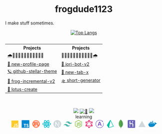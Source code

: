<h1 align="center">frogdude1123</h1>
I make stuff sometimes.
<div align="center">

[![Top Langs](https://github-readme-stats.vercel.app/api/top-langs/?username=frog1123&layout=compact&bg_color=00000000&border_color=00000000&text_color=fff)](https://github.com/anuraghazra/github-readme-stats)

</div>

<div align="center">

  <div style="overflow-x:auto;">
   <table>
      <tr>
        <th>Projects</th>
        <th>Projects</th>
     </tr>
      <tr>
        <td>🌧️🍃🌴🍃🌴🍃🌴🍃🌴🍃🌴🍃</td>
        <td>🍃🌴🍃🌴🍃🌴🍃🌴🍃🌴🍃🌧️</td>
      </tr>
      <tr>
        <td><a href="https://github.com/frog1123/new-profile-page">🎉 new-profile-page</a></td>
        <td><a href="https://github.com/frog1123/iori-bot-v2">🤖 iori-bot-v2</a></td>
      </tr>
      <tr>
        <td><a href="https://github.com/frog1123/github-stellar-theme-v2">🪐 github-stellar-theme</a></td>
        <td><a href="https://github.com/frog1123/new-tab-x">🎀 new-tab-x</a></td>
      </tr>
      <tr>
        <td><a href="https://github.com/frog1123/frog-incremental-v2">🐸 frog-incremental-v2</a></td>
        <td><a href="https://github.com/frog1123/short-generator">🛸 short-generator</a></td>
      </tr>
      <tr>
        <td><a href="https://github.com/frog1123/lotus-create">🪷 lotus-create</a></td>
        <td><a href=""></a></td>
      </tr>
    </table>
  </div>

</div>
<br/>
<br/>
<div align="center">
  <a href="https://www.youtube.com/@frogdude1123/featured"><img src="https://img.shields.io/badge/YouTube-red?style=for-the-badge&logo=youtube&logoColor=white"/></a>
  <a href="https://frogdude1123.herokuapp.com/home/"><img src="https://img.shields.io/badge/%F0%9F%8C%B4-website-grey?labelColor=d9ed92&style=for-the-badge" alt="🌴" /></a>
  <a href="https://github.com/antonkomarev/github-profile-views-counter"><img src="https://komarev.com/ghpvc/?username=frog1123&color=grey&style=for-the-badge"></a>
</div>
<div align="center">

  <div align="center">
    learning
  </div>
    <img src="https://raw.githubusercontent.com/frog1123/frog1123/main/icons/javascript.svg" width="30px" height="30px" />
    <img src="https://raw.githubusercontent.com/frog1123/frog1123/main/icons/typescript.svg" width="30px" height="30px" />
    <img src="https://raw.githubusercontent.com/frog1123/frog1123/main/icons/rust.svg" width="30px" height="30px" />
    <img src="https://raw.githubusercontent.com/frog1123/frog1123/main/icons/react.svg" width="30px" height="30px" />
    <img src="https://raw.githubusercontent.com/frog1123/frog1123/main/icons/next.svg" width="30px" height="30px" />
    <img src="https://raw.githubusercontent.com/frog1123/frog1123/main/icons/tailwindcss.svg" width="30px" height="30px" />
    <img src="https://raw.githubusercontent.com/frog1123/frog1123/main/icons/nodejs.svg" width="30px" height="30px" />
    <img src="https://raw.githubusercontent.com/frog1123/frog1123/main/icons/graphql.svg" width="30px" height="30px" />
    <img src="https://raw.githubusercontent.com/frog1123/frog1123/main/icons/apollo.svg" width="30px" height="30px" />
    <img src="https://raw.githubusercontent.com/frog1123/frog1123/main/icons/prisma.svg"  width="30px" height="30px" />
    <img src="https://raw.githubusercontent.com/frog1123/frog1123/main/icons/mongodb.png"  width="30px" height="30px" />
    <img src="https://raw.githubusercontent.com/frog1123/frog1123/main/icons/heroku.svg" width="30px" height="30px" />
    <img src="https://raw.githubusercontent.com/frog1123/frog1123/main/icons/vercel.svg" width="30px" height="30px" />
    <img src="https://raw.githubusercontent.com/frog1123/frog1123/main/icons/docker.svg" width="30px" height="30px" />
</div>
